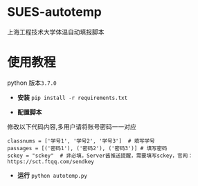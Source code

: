 # SUES-autotemp

上海工程技术大学体温自动填报脚本

# 使用教程

python 版本`3.7.0`

- **安装**
  `pip install -r requirements.txt`

- **配置脚本**

修改以下代码内容,多用户请将账号密码一一对应

```
classnums = ['学号1', '学号2', '学号3']  # 填写学号
passages = [('密码1'), ('密码2'), ('密码3')] # 填写密码
sckey = "sckey"  # 非必填，Server酱推送提醒，需要填写sckey，官网：https://sct.ftqq.com/sendkey
```

- **运行**
  `python autotemp.py`
